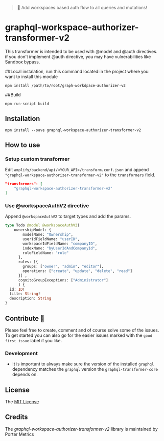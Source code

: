 > 🚒 Add workspaces based auth flow to all queries and mutations!

# graphql-workspace-authorizer-transformer-v2

This transformer is intended to be used with @model and @auth directives.
if you don't implement @auth directive, you may have vulnerabilities like Sandbox bypass.

##Local instalation, run this command located in the project where you want to install this module

`npm install /path/to/root/graph-workdpace-authorizer-v2`

##Build

`npm run-script build`


## Installation

`npm install --save graphql-workspace-authorizer-transformer-v2`

## How to use

### Setup custom transformer

Edit `amplify/backend/api/<YOUR_API>/transform.conf.json` and append `"graphql-workspace-authorizer-transformer-v2"` to the `transformers` field.

```json
"transformers": [
    "graphql-workspace-authorizer-transformer-v2"
]
```

### Use @workspaceAuthV2 directive

Append `@workspaceAuthV2` to target types and add the params.

```graphql
type Todo @model @workspaceAuthV2(
    ownershipModel: {
        modelName: "Ownership",
        userIdFieldName: "userID",
        workspaceIdFieldName: "companyID",
        indexName: "byUserIdAndCompanyId",
        roleFieldName: "role"
      },
      rules: [{
        groups: ["owner", "admin", "editor"],
        operations: ["create", "update", "delete", "read"]
      }] ,
      cognitoGroupExceptions: ["Administrator"]
      ) {
  id: ID!
  title: String!
  description: String
}
```

## Contribute 🦸

Please feel free to create, comment and of course solve some of the issues. To get started you can also go for the easier issues marked with the `good first issue` label if you like.

### Development

- It is important to always make sure the version of the installed `graphql` dependency matches the `graphql` version the `graphql-transformer-core` depends on.

## License

The [MIT License](LICENSE)

## Credits

The _graphql-workspace-authorizer-transformer-v2_ library is maintained by Porter Metrics